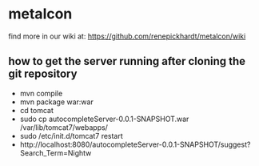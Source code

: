 metalcon
========

find more in our wiki at: https://github.com/renepickhardt/metalcon/wiki

## how to get the server running after cloning the git repository
* mvn compile
* mvn package war:war
* cd tomcat
* sudo cp autocompleteServer-0.0.1-SNAPSHOT.war /var/lib/tomcat7/webapps/
* sudo /etc/init.d/tomcat7 restart
* http://localhost:8080/autocompleteServer-0.0.1-SNAPSHOT/suggest?Search_Term=Nightw
